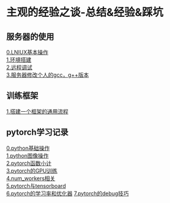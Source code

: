 主观的经验之谈-总结&经验&踩坑
===
服务器的使用
---
[0.LNIUX基本操作](https://github.com/ZM-Zhou/TheWaytoBigBrother/tree/master/notes/server/linux_commands.md)<br>
[1.环境搭建](https://github.com/ZM-Zhou/TheWaytoBigBrother/tree/master/notes/server/build_env.md)<br>
[2.远程调试](https://github.com/ZM-Zhou/TheWaytoBigBrother/tree/master/notes/server/debug_run_online.md)<br>
[3.服务器修改个人的gcc，g++版本](https://github.com/ZM-Zhou/TheWaytoBigBrother/tree/master/notes/server/multiple_gcc_g++.md)

训练框架
---
[1.搭建一个框架的通用流程](https://github.com/ZM-Zhou/TheWaytoBigBrother/tree/master/example_project)

pytorch学习记录
---
[0.python基础操作](https://github.com/ZM-Zhou/TheWaytoBigBrother/tree/master/notes/pytorch/about_python.md)<br>
[1.python图像操作](https://github.com/ZM-Zhou/TheWaytoBigBrother/tree/master/notes/pytorch/python_and_images.md)<br>
[2.pytorch函数小计](https://github.com/ZM-Zhou/TheWaytoBigBrother/tree/master/notes/pytorch/about_pytorch.md)<br>
[3.pytorch的GPU训练](https://github.com/ZM-Zhou/TheWaytoBigBrother/tree/master/notes/pytorch/pytorch_GPU.md)<br>
[4.num_workers相关](https://github.com/ZM-Zhou/TheWaytoBigBrother/tree/master/notes/pytorch/about_num_workers.md)<br>
[5.pytorch与tensorboard](https://github.com/ZM-Zhou/TheWaytoBigBrother/tree/master/notes/pytorch/pytorch_with_tensorboard.md)<br>
[6.pytorch的学习率和优化器](https://github.com/ZM-Zhou/TheWaytoBigBrother/tree/master/notes/pytorch/more_about_learning_rate.md)
[7.pytorch的debug技巧](https://github.com/ZM-Zhou/TheWaytoBigBrother/tree/master/notes/pytorch/pytorch_debug.md)<br>

